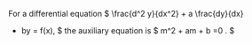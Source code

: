 For a differential equation $ \frac{d^2 y}{dx^2} + a \frac{dy}{dx}
+ by = f(x), $ the auxiliary equation is $ m^2 + am + b =0 . $
